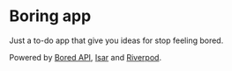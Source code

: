 # Boring app

Just a to-do app that give you ideas for stop feeling bored.

Powered by [Bored API](https://www.boredapi.com/), [Isar](https://isar.dev/es/) and [Riverpod](https://riverpod.dev/).

